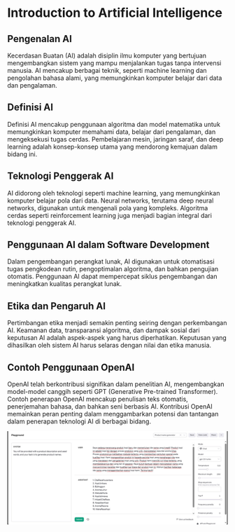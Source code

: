 # Introduction to Artificial Intelligence

## Pengenalan AI

Kecerdasan Buatan (AI) adalah disiplin ilmu komputer yang bertujuan mengembangkan sistem yang mampu menjalankan tugas tanpa intervensi manusia. AI mencakup berbagai teknik, seperti machine learning dan pengolahan bahasa alami, yang memungkinkan komputer belajar dari data dan pengalaman.

## Definisi AI

Definisi AI mencakup penggunaan algoritma dan model matematika untuk memungkinkan komputer memahami data, belajar dari pengalaman, dan mengeksekusi tugas cerdas. Pembelajaran mesin, jaringan saraf, dan deep learning adalah konsep-konsep utama yang mendorong kemajuan dalam bidang ini.

## Teknologi Penggerak AI

AI didorong oleh teknologi seperti machine learning, yang memungkinkan komputer belajar pola dari data. Neural networks, terutama deep neural networks, digunakan untuk mengenali pola yang kompleks. Algoritma cerdas seperti reinforcement learning juga menjadi bagian integral dari teknologi penggerak AI.

## Penggunaan AI dalam Software Development

Dalam pengembangan perangkat lunak, AI digunakan untuk otomatisasi tugas pengkodean rutin, pengoptimalan algoritma, dan bahkan pengujian otomatis. Penggunaan AI dapat mempercepat siklus pengembangan dan meningkatkan kualitas perangkat lunak.

## Etika dan Pengaruh AI

Pertimbangan etika menjadi semakin penting seiring dengan perkembangan AI. Keamanan data, transparansi algoritma, dan dampak sosial dari keputusan AI adalah aspek-aspek yang harus diperhatikan. Keputusan yang dihasilkan oleh sistem AI harus selaras dengan nilai dan etika manusia.

## Contoh Penggunaan OpenAI

OpenAI telah berkontribusi signifikan dalam penelitian AI, mengembangkan model-model canggih seperti GPT (Generative Pre-trained Transformer). Contoh penerapan OpenAI mencakup penulisan teks otomatis, penerjemahan bahasa, dan bahkan seni berbasis AI. Kontribusi OpenAI memainkan peran penting dalam menggambarkan potensi dan tantangan dalam penerapan teknologi AI di berbagai bidang.

![Playground](./screenshots/Playground_Product_Name_Generator.jpg)
